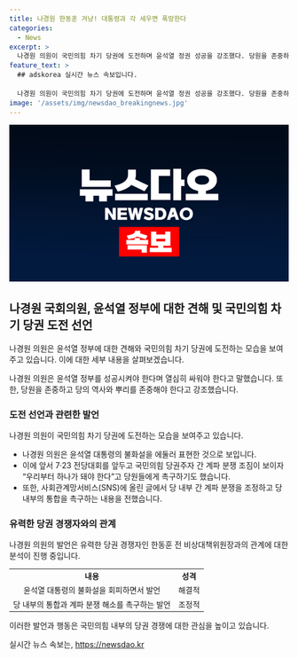 ```yaml
---
title: 나경원 한동훈 겨냥! 대통령과 각 세우면 폭망한다
categories:
  - News
excerpt: >
  나경원 의원이 국민의힘 차기 당권에 도전하며 윤석열 정권 성공을 강조했다. 당원을 존중하고 당의 역사를 이어가야 한다고 강조하며, 계파 분쟁과 불화설을 둘러싸고 통합을 촉구했다. 이를 통해 이재명의 정권을 깨는 길은 존중과 연대, 통합뿐이라고 강조했다. 현재의 정치적 분열을 뒤로한 통합된 한 팀으로 나아가야 한다는 메시지를 전달했다.
feature_text: >
  ## adskorea 실시간 뉴스 속보입니다.

  나경원 의원이 국민의힘 차기 당권에 도전하며 윤석열 정권 성공을 강조했다. 당원을 존중하고 당의 역사를 이어가야 한다고 강조하며, 계파 분쟁과 불화설을 둘러싸고 통합을 촉구했다. 이를 통해 이재명의 정권을 깨는 길은 존중과 연대, 통합뿐이라고 강조했다. 현재의 정치적 분열을 뒤로한 통합된 한 팀으로 나아가야 한다는 메시지를 전달했다.
image: '/assets/img/newsdao_breakingnews.jpg'
---
```


<p><img src="/assets/img/newsdao_breakingnews.jpg" alt="adskorea 속보" /></p>

<h2 data-ke-size="size26">나경원 국회의원, 윤석열 정부에 대한 견해 및 국민의힘 차기 당권 도전 선언</h2>

<p>나경원 의원은 윤석열 정부에 대한 견해와 국민의힘 차기 당권에 도전하는 모습을 보여주고 있습니다. 이에 대한 세부 내용을 살펴보겠습니다.</p>

<p data-ke-size="size16">나경원 의원은 윤석열 정부를 성공시켜야 한다며 열심히 싸워야 한다고 말했습니다. 또한, 당원을 존중하고 당의 역사와 뿌리를 존중해야 한다고 강조했습니다.</p>

<h3 data-ke-size="size24">도전 선언과 관련한 발언</h3>

<p>나경원 의원이 국민의힘 차기 당권에 도전하는 모습을 보여주고 있습니다.</p>

<ul>
  <li>나경원 의원은 윤석열 대통령의 불화설을 에둘러 표현한 것으로 보입니다.</li>
  <li>이에 앞서 7·23 전당대회를 앞두고 국민의힘 당권주자 간 계파 분쟁 조짐이 보이자 “우리부터 하나가 돼야 한다”고 당원들에게 촉구하기도 했습니다.</li>
  <li>또한, 사회관계망서비스(SNS)에 올린 글에서 당 내부 간 계파 분쟁을 조정하고 당 내부의 통합을 촉구하는 내용을 전했습니다.</li>
</ul>

<h3 data-ke-size="size24">유력한 당권 경쟁자와의 관계</h3>

<p>나경원 의원의 발언은 유력한 당권 경쟁자인 한동훈 전 비상대책위원장과의 관계에 대한 분석이 진행 중입니다.</p>

<table>
  <tr>
    <td style="text-align: center; height: 17px;"><b>내용</b></td>
    <td style="text-align: center; height: 17px;"><b>성격</b></td>
  </tr>
  <tr>
    <td style="text-align: center; height: 17px;">윤석열 대통령의 불화설을 회피하면서 발언</td>
    <td style="text-align: center; height: 17px;">해결적</td>
  </tr>
  <tr>
    <td style="text-align: center; height: 17px;">당 내부의 통합과 계파 분쟁 해소를 촉구하는 발언</td>
    <td style="text-align: center; height: 17px;">조정적</td>
  </tr>
</table>

<p>이러한 발언과 행동은 국민의힘 내부의 당권 경쟁에 대한 관심을 높이고 있습니다.</p>
실시간 뉴스 속보는, <a href="https://newsdao.kr" rel="dofollow">https://newsdao.kr</a>


